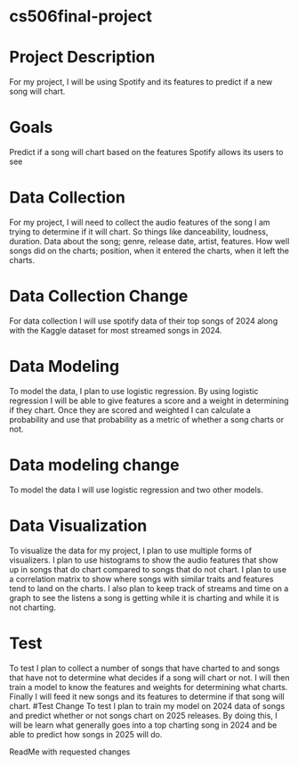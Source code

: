 # cs506final-project

# Project Description
For my project, I will be using Spotify and its features to predict if a new song will chart.

# Goals
Predict if a song will chart based on the features Spotify allows its users to see

# Data Collection
For my project, I will need to collect the audio features of the song I am trying to determine if it will chart. So things like danceability, loudness, duration. Data about the song; genre, release date, artist, features. How well songs did on the charts; position, when it entered the charts, when it left the charts.
# Data Collection Change
For data collection I will use spotify data of their top songs of 2024 along with the Kaggle dataset for most streamed songs in 2024.

# Data Modeling
To model the data, I plan to use logistic regression. By using logistic regression I will be able to give features a score and a weight in determining if they chart. Once they are scored and weighted I can calculate a probability and use that probability as a metric of whether a song charts or not.
# Data modeling change
To model the data I will use logistic regression and two other models.

# Data Visualization
To visualize the data for my project, I plan to use multiple forms of visualizers. I plan to use histograms to show the audio features that show up in songs that do chart compared to songs that do not chart. I plan to use a correlation matrix to show where songs with similar traits and features tend to land on the charts. I also plan to keep track of streams and time on a graph to see the listens a song is getting while it is charting and while it is not charting. 

# Test
To test I plan to collect a number of songs that have charted to and songs that have not to determine what decides if a song will chart or not. I will then train a model to know the features and weights for determining what charts. Finally I will feed it new songs and its features to determine if that song will chart.
#Test Change
To test I plan to train my model on 2024 data of songs and predict whether or not songs chart on 2025 releases. By doing this, I will be learn what generally goes into a top charting song in 2024 and be able to predict how songs in 2025 will do.

ReadMe with requested changes
